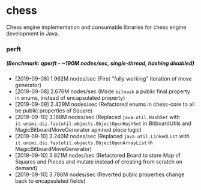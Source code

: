 # chess
Chess engine implementation and consumable libraries for chess engine development in Java.

### perft
##### (Benchmark: qperft - ~190M nodes/sec, single-thread, hashing disabled)
- [2019-09-08] 1.962M nodes/sec (First "fully working" iteration of move generator)
- [2019-09-08] 2.676M nodes/sec (Made `bitmask` a public final property in enums, instead of encapsulated property)
- [2019-09-09] 2.429M nodes/sec (Refactored enums in chess-core to all be public properties of Square)
- [2019-09-10] 3.188M nodes/sec (Replaced `java.util.HashSet` with `it.unimi.dsi.fastutil.objects.ObjectOpenHashSet` in BitboardUtils and MagicBitboardMoveGenerator apinned piece logic)
- [2019-09-10] 3.240M nodes/sec (Replaced `java.util.LinkedList` with `it.unimi.dsi.fastutil.objects.ObjectOpenArrayList` in MagicBitboardMoveGenerator)
- [2019-09-10] 3.821M nodes/sec (Refactored Board to store Map of Squares and Pieces and mutate instead of creating from scratch on demand)
- [2019-09-10] 3.786M nodes/sec (Reverted public properties change back to encapsulated fields)
